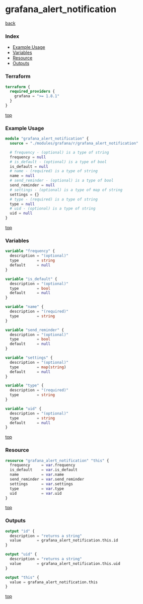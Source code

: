 # grafana_alert_notification

[back](../grafana.md)

### Index

- [Example Usage](#example-usage)
- [Variables](#variables)
- [Resource](#resource)
- [Outputs](#outputs)

### Terraform

```terraform
terraform {
  required_providers {
    grafana = ">= 1.8.1"
  }
}
```

[top](#index)

### Example Usage

```terraform
module "grafana_alert_notification" {
  source = "./modules/grafana/r/grafana_alert_notification"

  # frequency - (optional) is a type of string
  frequency = null
  # is_default - (optional) is a type of bool
  is_default = null
  # name - (required) is a type of string
  name = null
  # send_reminder - (optional) is a type of bool
  send_reminder = null
  # settings - (optional) is a type of map of string
  settings = {}
  # type - (required) is a type of string
  type = null
  # uid - (optional) is a type of string
  uid = null
}
```

[top](#index)

### Variables

```terraform
variable "frequency" {
  description = "(optional)"
  type        = string
  default     = null
}

variable "is_default" {
  description = "(optional)"
  type        = bool
  default     = null
}

variable "name" {
  description = "(required)"
  type        = string
}

variable "send_reminder" {
  description = "(optional)"
  type        = bool
  default     = null
}

variable "settings" {
  description = "(optional)"
  type        = map(string)
  default     = null
}

variable "type" {
  description = "(required)"
  type        = string
}

variable "uid" {
  description = "(optional)"
  type        = string
  default     = null
}
```

[top](#index)

### Resource

```terraform
resource "grafana_alert_notification" "this" {
  frequency     = var.frequency
  is_default    = var.is_default
  name          = var.name
  send_reminder = var.send_reminder
  settings      = var.settings
  type          = var.type
  uid           = var.uid
}
```

[top](#index)

### Outputs

```terraform
output "id" {
  description = "returns a string"
  value       = grafana_alert_notification.this.id
}

output "uid" {
  description = "returns a string"
  value       = grafana_alert_notification.this.uid
}

output "this" {
  value = grafana_alert_notification.this
}
```

[top](#index)
